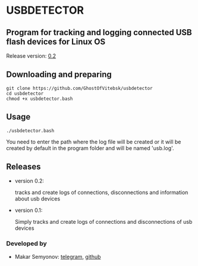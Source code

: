 # USBDETECTOR
## Program for tracking and logging connected USB flash devices for Linux OS

Release version: [0.2](https://github.com/GhostOfVitebsk/usbdetector)

## Downloading and preparing
```
git clone https://github.com/GhostOfVitebsk/usbdetector
cd usbdetector
chmod +x usbdetector.bash
```

## Usage
```
./usbdetector.bash
```
You need to enter the path where the log file will be created or
it will be created by default in the program folder and will be named 'usb.log'.

## Releases 
* version 0.2:

  tracks and create logs of connections, disconnections and information about usb devices 
* version 0.1:
  
  Simply tracks and create logs of connections and disconnections of usb devices


### Developed by
* Makar Semyonov: [telegram](https://t.me/makarsemyonov2), [github](https://github.com/GhostOfVitebsk)</li>
